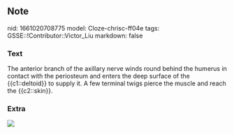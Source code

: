 ## Note
nid: 1661020708775
model: Cloze-chrisc-ff04e
tags: GSSE::!Contributor::Victor_Liu
markdown: false

### Text
The anterior branch of the axillary nerve winds round behind the
humerus in contact with the periosteum and <span style="color: 
 var(--field-fg); background: var(--field-bg);">enters the deep
surface of the {{c1::deltoid}} to supply it.</span> A few terminal
twigs pierce the muscle and reach the {{c2::skin}}.

### Extra
<div><img src= 
"maxresdefault-80c45d916d008e29413bbbb679f7e30eca7d9b8d.jpg"></div>
